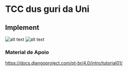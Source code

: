 # TCC dus guri da Uni

## Implement

![alt text](https://rceit.com.br/wp-content/uploads/2019/05/gr%C3%AAmio-escudo-1.png)
![alt text](https://i.pinimg.com/originals/f8/f2/ba/f8f2baf089edf900cd593477dda8f3ac.jpg)


### Material de Apoio

https://docs.djangoproject.com/pt-br/4.0/intro/tutorial01/

